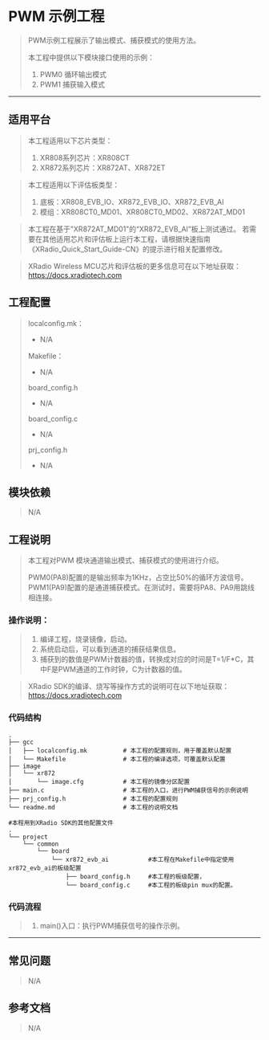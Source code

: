 # PWM 示例工程

> PWM示例工程展示了输出模式、捕获模式的使用方法。
>
> 本工程中提供以下模块接口使用的示例：
>
> 1. PWM0 循环输出模式
> 2. PWM1 捕获输入模式

---

## 适用平台

> 本工程适用以下芯片类型：
> 1. XR808系列芯片：XR808CT
> 2. XR872系列芯片：XR872AT、XR872ET

> 本工程适用以下评估板类型：
> 1. 底板：XR808_EVB_IO、XR872_EVB_IO、XR872_EVB_AI
> 2. 模组：XR808CT0_MD01、XR808CT0_MD02、XR872AT_MD01

> 本工程在基于"XR872AT_MD01"的“XR872_EVB_AI”板上测试通过。
> 若需要在其他适用芯片和评估板上运行本工程，请根据快速指南《XRadio_Quick_Start_Guide-CN》的提示进行相关配置修改。

> XRadio Wireless MCU芯片和评估板的更多信息可在以下地址获取：
> https://docs.xradiotech.com

## 工程配置

> localconfig.mk：
>
> - N/A
>
> Makefile：
>
> - N/A
>
> board_config.h
>
> - N/A
>
> board_config.c
>
> - N/A
>
> prj_config.h
>
> - N/A

## 模块依赖

> N/A

## 工程说明

> 本工程对PWM 模块通道输出模式、捕获模式的使用进行介绍。
>
> PWM0(PA8)配置的是输出频率为1KHz，占空比50%的循环方波信号。PWM1(PA9)配置的是通道捕获模式。在测试时，需要将PA8、PA9用跳线相连接。

### 操作说明：

> 1. 编译工程，烧录镜像，启动。
> 3. 系统启动后，可以看到通道的捕获结果信息。
> 3. 捕获到的数值是PWM计数器的值，转换成对应的时间是T=1/F*C，其中F是PWM通道的工作时钟，C为计数器的值。

> XRadio SDK的编译、烧写等操作方式的说明可在以下地址获取：
> https://docs.xradiotech.com

### 代码结构
```
.
├── gcc
│   ├── localconfig.mk          # 本工程的配置规则，用于覆盖默认配置
│   └── Makefile                # 本工程的编译选项，可覆盖默认配置
├── image
│   └── xr872
│       └── image.cfg           # 本工程的镜像分区配置
├── main.c                      # 本工程的入口，进行PWM捕获信号的示例说明
├── prj_config.h                # 本工程的配置规则
└── readme.md                   # 本工程的说明文档

#本程用到XRadio SDK的其他配置文件
.
└── project
    └── common
        └── board
            └── xr872_evb_ai           #本工程在Makefile中指定使用xr872_evb_ai的板级配置
                ├── board_config.h     #本工程的板级配置，
                └── board_config.c     #本工程的板级pin mux的配置。
```
### 代码流程

> 1. main()入口：执行PWM捕获信号的操作示例。
> 

---

## 常见问题

> N/A

## 参考文档

> N/A
